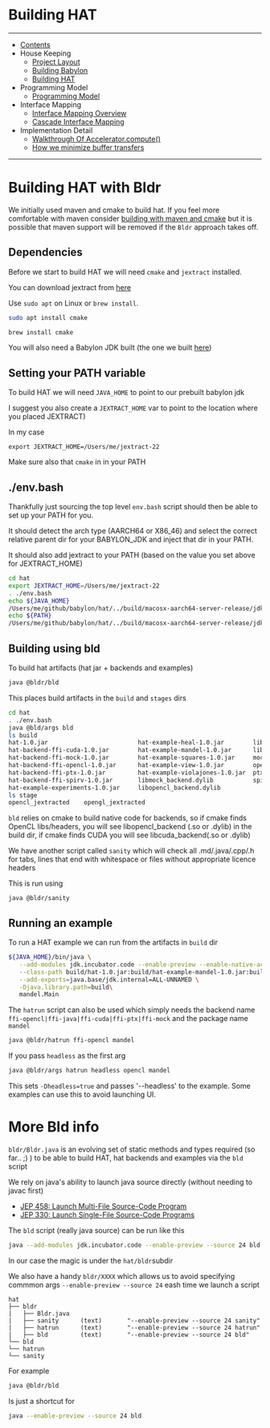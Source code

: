 # Building HAT

----

* [Contents](hat-00.md)
* House Keeping
    * [Project Layout](hat-01-01-project-layout.md)
    * [Building Babylon](hat-01-02-building-babylon.md)
    * [Building HAT](hat-01-03-building-hat.md)
* Programming Model
    * [Programming Model](hat-03-programming-model.md)
* Interface Mapping
    * [Interface Mapping Overview](hat-04-01-interface-mapping.md)
    * [Cascade Interface Mapping](hat-04-02-cascade-interface-mapping.md)
* Implementation Detail
    * [Walkthrough Of Accelerator.compute()](hat-accelerator-compute.md)
    * [How we minimize buffer transfers](hat-minimizing-buffer-transfers.md)

---

# Building HAT with Bldr

We initially used maven and cmake to build hat.  If you feel more comfortable
with maven consider [building with maven and cmake](hat-01-03-building-hat-with-maven.md)
but it is possible that maven support will be removed if the `Bldr` approach takes off.

## Dependencies

Before we start to build HAT we will need `cmake` and `jextract` installed.

You can download jextract from [here](https://jdk.java.net/jextract/)

Use `sudo apt` on Linux or `brew install`.

```bash
sudo apt install cmake

```

```bash
brew install cmake
```


You will also need a Babylon JDK built (the one we built [here](hat-01-02-building-babylon.md))


## Setting your PATH variable

To build HAT we will need `JAVA_HOME` to point to our prebuilt babylon jdk

I suggest you also create a `JEXTRACT_HOME` var to point to the location where you placed JEXTRACT)

In my case
```
export JEXTRACT_HOME=/Users/me/jextract-22
```

Make sure also that `cmake` in in your PATH

## ./env.bash

Thankfully just sourcing the top level `env.bash` script should then be able to set up your PATH for you.

It should detect the arch type (AARCH64 or X86_46) and
select the correct relative parent dir for your BABYLON_JDK and inject that dir in your PATH.

It should also add jextract to your PATH (based on the value you set above for JEXTRACT_HOME)



```bash
cd hat
export JEXTRACT_HOME=/Users/me/jextract-22
. ./env.bash
echo ${JAVA_HOME}
/Users/me/github/babylon/hat/../build/macosx-aarch64-server-release/jdk
echo ${PATH}
/Users/me/github/babylon/hat/../build/macosx-aarch64-server-release/jdk/bin:/Users/me/jextract-22/bin:/usr/local/bin:......
```

## Building using bld

To build hat artifacts (hat jar + backends and examples)
```bash
java @bldr/bld
```

This places build artifacts in the `build` and `stages` dirs

```bash
cd hat
. ./env.bash
java @bld/args bld
ls build
hat-1.0.jar                         hat-example-heal-1.0.jar        libptx_backend.dylib
hat-backend-ffi-cuda-1.0.jar        hat-example-mandel-1.0.jar      libspirv_backend.dylib
hat-backend-ffi-mock-1.0.jar        hat-example-squares-1.0.jar     mock_info
hat-backend-ffi-opencl-1.0.jar      hat-example-view-1.0.jar        opencl_info
hat-backend-ffi-ptx-1.0.jar         hat-example-violajones-1.0.jar  ptx_info
hat-backend-ffi-spirv-1.0.jar       libmock_backend.dylib           spirv_info
hat-example-experiments-1.0.jar     libopencl_backend.dylib
ls stage
opencl_jextracted    opengl_jextracted
```

`bld` relies on cmake to build native code for backends, so if cmake finds OpenCL libs/headers, you will see libopencl_backend (.so or .dylib) in the build dir, if cmake finds CUDA you will see libcuda_backend(.so or .dylib)

We have another script called `sanity` which will check all  .md/.java/.cpp/.h for tabs, lines that end with whitespace
or files without appropriate licence headers

This is run using

```
java @bldr/sanity
```


## Running an example

To run a HAT example we can run from the artifacts in `build` dir

```bash
${JAVA_HOME}/bin/java \
   --add-modules jdk.incubator.code --enable-preview --enable-native-access=ALL-UNNAMED \
   --class-path build/hat-1.0.jar:build/hat-example-mandel-1.0.jar:build/hat-backend-ffi-opencl-1.0.jar \
   --add-exports=java.base/jdk.internal=ALL-UNNAMED \
   -Djava.library.path=build\
   mandel.Main
```

The `hatrun` script can also be used which simply needs the backend
name `ffi-opencl|ffi-java|ffi-cuda|ffi-ptx|ffi-mock` and the package name `mandel`

```bash
java @bldr/hatrun ffi-opencl mandel
```

If you pass `headless` as the first arg

```bash
java @bldr/args hatrun headless opencl mandel
```

This sets `-Dheadless=true` and passes '--headless' to the example.  Some examples can use this to avoid launching UI.


# More Bld info
`bldr/Bldr.java` is an evolving set of static methods and types required (so far.. ;) )
to be able to build HAT, hat backends and examples via the `bld` script

We rely on java's ability to launch java source directly (without needing to javac first)

* [JEP 458: Launch Multi-File Source-Code Program](https://openjdk.org/jeps/458)
* [JEP 330: Launch Single-File Source-Code Programs](https://openjdk.org/jeps/330)

The `bld` script (really java source) can be run like this

```bash
java --add-modules jdk.incubator.code --enable-preview --source 24 bld
```

In our case the  magic is under the `hat/bldr`subdir

We also have a handy `bldr/XXXX` which allows us to avoid specifying commmon args `--enable-preview --source 24` eash time we launch a script

```
hat
├── bldr
|   ├── Bldr.java
|   ├── sanity      (text)       "--enable-preview --source 24 sanity"
|   ├── hatrun      (text)       "--enable-preview --source 24 hatrun"
|   ├── bld         (text)       "--enable-preview --source 24 bld"
└── bld
└── hatrun
└── sanity
```

For example
```bash
java @bldr/bld
```

Is just a shortcut for
```bash
java --enable-preview --source 24 bld
```
